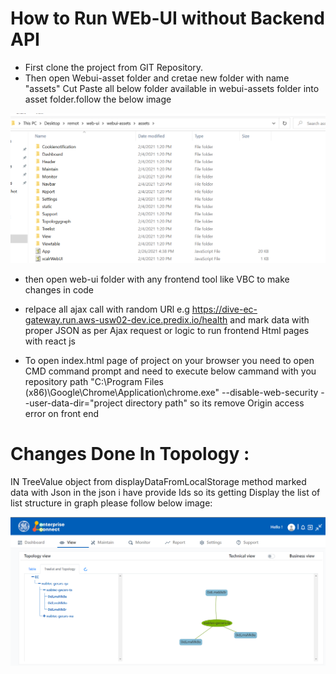 
# How to Run WEb-UI without Backend API
* First clone the project from GIT Repository.
* Then open Webui-asset folder and cretae new folder with name  "assets" Cut Paste all below folder available in webui-assets folder into asset folder.follow the below image

 ![ViewTree list](/docs/KT_Document_screenshots/asset%20Directory.png?raw=true "ViewTree list")
 
* then open web-ui folder with any frontend tool like VBC to make changes in code
* relpace all ajax call with random URl e.g https://dive-ec-gateway.run.aws-usw02-dev.ice.predix.io/health
  and mark data with proper JSON as per Ajax request or logic to run frontend Html pages with react js
  
* To open index.html page of project on your browser you need to open CMD command prompt  and need to execute below cammand with you repository path 
 "C:\Program Files (x86)\Google\Chrome\Application\chrome.exe" --disable-web-security --user-data-dir="project directory path" so its remove Origin access error on front end



# Changes Done In Topology :
IN TreeValue object from displayDataFromLocalStorage method marked data with Json in the json i have provide Ids 
so its getting Display the list of list structure in graph please follow below image:

![ViewTree list](/docs/Ec%20Screenshot/View/ViewTreelist.png?raw=true "ViewTree list")

